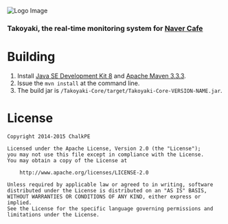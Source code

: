 ![Logo Image](http://i.imgur.com/yFLWB2v.png)
### Takoyaki, the real-time monitoring system for [Naver Cafe](http://cafe.naver.com)

# Building
1. Install [Java SE Development Kit 8](http://www.oracle.com/technetwork/java/javase/downloads/jdk8-downloads-2133151.html) and [Apache Maven 3.3.3](http://maven.apache.org/download.cgi).
2. Issue the `mvn install` at the command line.
3. The build jar is `/Takoyaki-Core/target/Takoyaki-Core-VERSION-NAME.jar`.

# License
```
Copyright 2014-2015 ChalkPE

Licensed under the Apache License, Version 2.0 (the "License");
you may not use this file except in compliance with the License.
You may obtain a copy of the License at

    http://www.apache.org/licenses/LICENSE-2.0

Unless required by applicable law or agreed to in writing, software
distributed under the License is distributed on an "AS IS" BASIS,
WITHOUT WARRANTIES OR CONDITIONS OF ANY KIND, either express or implied.
See the License for the specific language governing permissions and
limitations under the License.
```